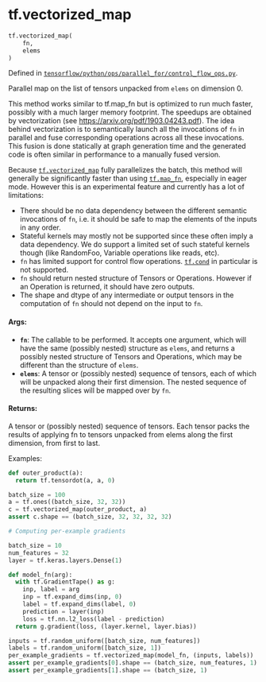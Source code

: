 <div itemscope itemtype="http://developers.google.com/ReferenceObject">
<meta itemprop="name" content="tf.vectorized_map" />
<meta itemprop="path" content="Stable" />
</div>

# tf.vectorized_map

``` python
tf.vectorized_map(
    fn,
    elems
)
```



Defined in [`tensorflow/python/ops/parallel_for/control_flow_ops.py`](/code/stable/tensorflow/python/ops/parallel_for/control_flow_ops.py).

Parallel map on the list of tensors unpacked from `elems` on dimension 0.


This method works similar to tf.map_fn but is optimized to run much faster,
possibly with a much larger memory footprint. The speedups are obtained by
vectorization (see https://arxiv.org/pdf/1903.04243.pdf). The idea behind
vectorization is to semantically launch all the invocations of `fn` in
parallel and fuse corresponding operations across all these invocations. This
fusion is done statically at graph generation time and the generated code is
often similar in performance to a manually fused version.

Because <a href="../tf/vectorized_map.md"><code>tf.vectorized_map</code></a> fully parallelizes the batch, this method will
generally be significantly faster than using <a href="../tf/map_fn.md"><code>tf.map_fn</code></a>, especially in eager
mode. However this is an experimental feature and currently has a lot of
limitations:
  - There should be no data dependency between the different semantic
    invocations of `fn`, i.e. it should be safe to map the elements of the
    inputs in any order.
  - Stateful kernels may mostly not be supported since these often imply a
    data dependency. We do support a limited set of such stateful kernels
    though (like RandomFoo, Variable operations like reads, etc).
  - `fn` has limited support for control flow operations. <a href="../tf/cond.md"><code>tf.cond</code></a> in
    particular is not supported.
  - `fn` should return nested structure of Tensors or Operations. However
    if an Operation is returned, it should have zero outputs.
  - The shape and dtype of any intermediate or output tensors in the
    computation of `fn` should not depend on the input to `fn`.

#### Args:

* <b>`fn`</b>: The callable to be performed. It accepts one argument, which will have
    the same (possibly nested) structure as `elems`, and returns a possibly
    nested structure of Tensors and Operations, which may be different than
    the structure of `elems`.
* <b>`elems`</b>: A tensor or (possibly nested) sequence of tensors, each of which will
    be unpacked along their first dimension. The nested sequence of the
    resulting slices will be mapped over by `fn`.


#### Returns:

  A tensor or (possibly nested) sequence of tensors. Each tensor packs the
  results of applying fn to tensors unpacked from elems along the first
  dimension, from first to last.

Examples:
```python
def outer_product(a):
  return tf.tensordot(a, a, 0)

batch_size = 100
a = tf.ones((batch_size, 32, 32))
c = tf.vectorized_map(outer_product, a)
assert c.shape == (batch_size, 32, 32, 32, 32)
```

```python
# Computing per-example gradients

batch_size = 10
num_features = 32
layer = tf.keras.layers.Dense(1)

def model_fn(arg):
  with tf.GradientTape() as g:
    inp, label = arg
    inp = tf.expand_dims(inp, 0)
    label = tf.expand_dims(label, 0)
    prediction = layer(inp)
    loss = tf.nn.l2_loss(label - prediction)
  return g.gradient(loss, (layer.kernel, layer.bias))

inputs = tf.random_uniform([batch_size, num_features])
labels = tf.random_uniform([batch_size, 1])
per_example_gradients = tf.vectorized_map(model_fn, (inputs, labels))
assert per_example_gradients[0].shape == (batch_size, num_features, 1)
assert per_example_gradients[1].shape == (batch_size, 1)
```